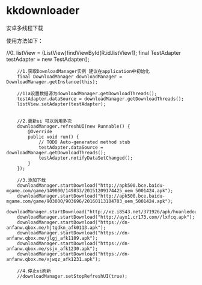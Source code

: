 # kkdownloader
安卓多线程下载



使用方法如下：


//0.
		listView = (ListView)findViewById(R.id.listView1);
		final TestAdapter testAdapter = new TestAdapter();
		
		//1.获取DownloadManager实例 建议在application中初始化
		final DownloadManager downloadManager = DownloadManager.getInstance(this);
		
		//1)a设置数据源为downloadManager.getDownloadThreads();
		testAdapter.dataSource = downloadManager.getDownloadThreads();
		listView.setAdapter(testAdapter);
		
		
		//2.更新ui 可以调用多次
		downloadManager.refreshUI(new Runnable() {
			@Override
			public void run() {
				// TODO Auto-generated method stub
				testAdapter.dataSource = downloadManager.getDownloadThreads();
				testAdapter.notifyDataSetChanged();
			}
		});
		
		//3.添加下载
		downloadManager.startDownload("http://apk500.bce.baidu-mgame.com/game/149000/149833/20151209174425_oem_5001424.apk");
		downloadManager.startDownload("http://apk500.bce.baidu-mgame.com/game/903000/903696/20160113104703_oem_5001424.apk");
		downloadManager.startDownload("http://xz.i8543.net/371926/apk/huanledoudizhu.apk");
		downloadManager.startDownload("http://ayx1.cr173.com//lxfcq.apk");
		downloadManager.startDownload("https://dn-anfanw.qbox.me/hjtqdkn_afk0113.apk");
		downloadManager.startDownload("https://dn-anfanw.qbox.me/jlgj_afk1109.apk");
		downloadManager.startDownload("https://dn-anfanw.qbox.me/ssjx_afk1230.apk");
		downloadManager.startDownload("https://dn-anfanw.qbox.me/xjwqz_afk1231.apk");
		
		//4.停止ui刷新
		//downloadManager.setStopRefreshUI(true);
